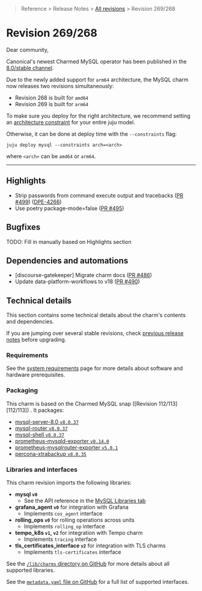 >Reference > Release Notes > [All revisions] > Revision 269/268

# Revision 269/268

Dear community,

Canonical's newest Charmed MySQL operator has been published in the [8.0/stable channel].

Due to the newly added support for `arm64` architecture, the MySQL charm now releases two revisions simultaneously: 
* Revision 268 is built for `amd64`
* Revision 269 is built for `arm64`

To make sure you deploy for the right architecture, we recommend setting an [architecture constraint](https://juju.is/docs/juju/constraint#heading--arch) for your entire juju model.

Otherwise, it can be done at deploy time with the `--constraints` flag:
```shell
juju deploy mysql --constraints arch=<arch> 
```
where `<arch>` can be `amd64` or `arm64`.

---

## Highlights 
*  Strip passwords from command execute output and tracebacks ([PR #499](https://github.com/canonical/mysql-operator/pull/499)) ([DPE-4266](https://warthogs.atlassian.net/browse/DPE-4266))
* Use poetry package-mode=false ([PR #495](https://github.com/canonical/mysql-operator/pull/495))

## Bugfixes

TODO: Fill in manually based on Highlights section

## Dependencies and automations
* [discourse-gatekeeper] Migrate charm docs ([PR #486](https://github.com/canonical/mysql-operator/pull/486))
* Update data-platform-workflows to v18 ([PR #490](https://github.com/canonical/mysql-operator/pull/490))

## Technical details
This section contains some technical details about the charm's contents and dependencies. 

If you are jumping over several stable revisions, check [previous release notes][All revisions] before upgrading.

### Requirements
See the [system requirements] page for more details about software and hardware prerequisites.

### Packaging

This charm is based on the Charmed MySQL snap ([Revision 112/113][112/113]) . It packages:
* [mysql-server-8.0 `v8.0.37`]
* [mysql-router `v8.0.37`]
* [mysql-shell `v8.0.37`]
* [prometheus-mysqld-exporter `v0.14.0`]
* [prometheus-mysqlrouter-exporter `v5.0.1`]
* [percona-xtrabackup `v8.0.35`]


### Libraries and interfaces
This charm revision imports the following libraries: 
* **mysql `v0`**
  * See the API reference in the [MySQL Libraries tab]
* **grafana_agent `v0`** for integration with Grafana 
    * Implements  `cos_agent` interface
* **rolling_ops `v0`** for rolling operations across units 
    * Implements `rolling_op` interface
* **tempo_k8s `v1`, `v2`** for integration with Tempo charm
    * Implements `tracing` interface
* **tls_certificates_interface `v2`** for integration with TLS charms
    * Implements `tls-certificates` interface

See the [`/lib/charms` directory on GitHub] for more details about all supported libraries.

See the [`metadata.yaml` file on GitHub] for a full list of supported interfaces.


<!-- Topics -->
[All revisions]: /t/11881
[system requirements]: /t/11742

<!-- GitHub -->
[`/lib/charms` directory on GitHub]: https://github.com/canonical/mysql-operator/tree/main/lib/charms
[`metadata.yaml` file on GitHub]: https://github.com/canonical/mysql-operator/blob/main/metadata.yaml

<!-- Charmhub -->
[8.0/stable channel]: https://charmhub.io/mysql?channel=8.0/stable

<!-- Snap/Rock -->
[`charmed-mysql` packaging]: https://github.com/canonical/charmed-mysql-snap

[MySQL Libraries tab]: https://charmhub.io/mysql/libraries

[113/114]: https://github.com/canonical/charmed-mysql-snap/releases/tag/rev114
[rock image]: https://github.com/canonical/charmed-mysql-rock/pkgs/container/charmed-mysql

[mysql-server-8.0 `v8.0.37`]: 8.0.37-0ubuntu0.22.04.1
[mysql-router `v8.0.37`]: 8.0.37-0ubuntu0.22.04.1
[mysql-shell `v8.0.37`]: 8.0.37+dfsg-0ubuntu0.22.04.1~ppa3
[prometheus-mysqld-exporter `v0.14.0`]: 0.14.0-0ubuntu0.22.04.1~ppa2
[prometheus-mysqlrouter-exporter `v5.0.1`]: 5.0.1-0ubuntu0.22.04.1~ppa1
[percona-xtrabackup `v8.0.35`]: 8.0.35-31-0ubuntu0.22.04.1~ppa3
